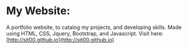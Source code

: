 # My Website:

A portfolio website, to catalog my projects, and developing skills.
Made using HTML, CSS, Jquery, Bootstrap, and Javascript.
Visit here: [http://sjt00.github.io](http://sjt00.github.io)
